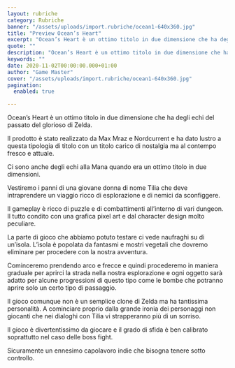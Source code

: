 ```yaml
---
layout: rubriche
category: Rubriche
banner: "/assets/uploads/import.rubriche/ocean1-640x360.jpg"
title: "Preview Ocean’s Heart"
excerpt: "Ocean’s Heart è un ottimo titolo in due dimensione che ha degli echi del passato del glorioso di Zelda. Il prodotto è stato realizzato da Max Mraz e Nordcurrent e ha dato lustro a questa tipologia di titolo con un titolo carico di nostalgia ma al contempo fresco e attuale. Ci sono anche degli echi [&hellip"
quote: ""
description: "Ocean’s Heart è un ottimo titolo in due dimensione che ha degli echi del passato del glorioso di Zelda. Il prodotto è stato realizzato da Max Mraz e Nordcurrent e ha dato lustro a questa tipologia di titolo con un titolo carico di nostalgia ma al contempo fresco e attuale. Ci sono anche degli echi [&hellip"
keywords: ""
date: 2020-11-02T00:00:00.000+01:00
author: "Game Master"
cover: "/assets/uploads/import.rubriche/ocean1-640x360.jpg"
pagination:
  enabled: true

---
```


  
Ocean’s Heart è un ottimo titolo in due dimensione che ha degli echi del passato del glorioso di Zelda.

Il prodotto è stato realizzato da Max Mraz e Nordcurrent e ha dato lustro a questa tipologia di titolo con un titolo carico di nostalgia ma al contempo fresco e attuale.

Ci sono anche degli echi alla Mana quando era un ottimo titolo in due dimensioni.

Vestiremo i panni di una giovane donna di nome Tilia che deve intraprendere un viaggio ricco di esplorazione e di nemici da sconfiggere.

Il gameplay è ricco di puzzle e di combattimenti all’interno di vari dungeon. Il tutto condito con una grafica pixel art e dal character design molto peculiare.

La parte di gioco che abbiamo potuto testare ci vede naufraghi su di un’isola. L’isola è popolata da fantasmi e mostri vegetali che dovremo eliminare per procedere con la nostra avventura.

Cominceremo prendendo arco e frecce e quindi procederemo in maniera graduale per aprirci la strada nella nostra esplorazione e ogni oggetto sarà adatto per alcune progressioni di questo tipo come le bombe che potranno aprire solo un certo tipo di passaggio.

Il gioco comunque non è un semplice clone di Zelda ma ha tantissima personalità. A cominciare proprio dalla grande ironia dei personaggi non giocanti che nei dialoghi con Tilia vi strapperanno più di un sorriso.

Il gioco è divertentissimo da giocare e il grado di sfida è ben calibrato soprattutto nel caso delle boss fight.

Sicuramente un ennesimo capolavoro indie che bisogna tenere sotto controllo.